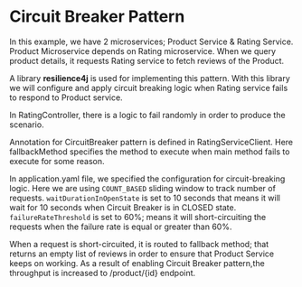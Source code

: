 # Circuit Breaker Pattern

In this example, we have 2 microservices; Product Service & Rating Service.
Product Microservice depends on Rating microservice. 
When we query product details, it requests Rating service to fetch reviews of the Product.

A library **resilience4j** is used for implementing this pattern.
With this library we will configure and apply circuit breaking logic when Rating service fails to respond to Product service. 

In RatingController, there is a logic to fail randomly in order to produce the scenario.

Annotation for CircuitBreaker pattern is defined in RatingServiceClient. Here fallbackMethod specifies the method to execute when main method fails to execute for some reason. 

In application.yaml file, we specified the configuration for circuit-breaking logic. 
Here we are using `COUNT_BASED` sliding window to track number of requests. 
`waitDurationInOpenState` is set to 10 seconds that means it will wait for 10 seconds when Circuit Breaker is in CLOSED state. `failureRateThreshold` is set to 60%; means it will short-circuiting the requests when the failure rate is equal or greater than 60%.

When a request is short-circuited, it is routed to fallback method; that returns an empty list of reviews in order to ensure that Product Service keeps on working.
As a result of enabling Circuit Breaker pattern,the throughput is increased to /product/{id} endpoint.
